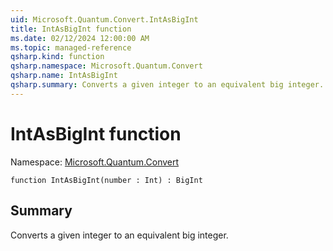 ```yaml
---
uid: Microsoft.Quantum.Convert.IntAsBigInt
title: IntAsBigInt function
ms.date: 02/12/2024 12:00:00 AM
ms.topic: managed-reference
qsharp.kind: function
qsharp.namespace: Microsoft.Quantum.Convert
qsharp.name: IntAsBigInt
qsharp.summary: Converts a given integer to an equivalent big integer.
---
```


# IntAsBigInt function

Namespace: [Microsoft.Quantum.Convert](xref:Microsoft.Quantum.Convert)

```qsharp
function IntAsBigInt(number : Int) : BigInt
```

## Summary
Converts a given integer to an equivalent big integer.
